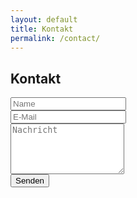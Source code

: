 ```yaml
---
layout: default
title: Kontakt
permalink: /contact/
---
```


<head>
    <meta charset="UTF-8">
    <meta name="viewport" content="width=device-width, initial-scale=1.0">
    <title>{{ page.title }}</title>
    <link rel="icon" type="image/x-icon" href="/favicon.ico">
    <link rel="stylesheet" href="/styles.css">
</head>

<div class="contact-form" id="kontakt">
    <h2>Kontakt</h2>
    <form>
        <input type="text" placeholder="Name" required><br>
        <input type="email" placeholder="E-Mail" required><br>
        <textarea placeholder="Nachricht" rows="5" required></textarea><br>
        <button type="submit">Senden</button>
    </form>
</div>
